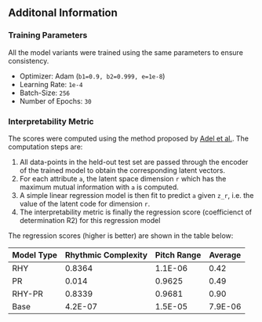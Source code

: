 ## Additonal Information

### Training Parameters
All the model variants were trained using the same parameters to ensure consistency.
* Optimizer: Adam (`b1=0.9, b2=0.999, e=1e-8`)
* Learning Rate: `1e-4`
* Batch-Size: `256`
* Number of Epochs: `30`

### Interpretability Metric
The scores were computed using the method proposed by [Adel et al.](http://proceedings.mlr.press/v80/adel18a.html). The computation steps are:
1. All data-points in the held-out test set are passed through the encoder of the trained model to obtain the corresponding latent vectors.
2. For each attribute `a`, the latent space dimension `r` which has the maximum mutual information with `a` is computed.
3. A simple linear regression model is then fit to predict `a` given `z_r`, i.e. the value of the latent code for dimension `r`.
4. The interpretability metric is finally the regression score (coefficienct of determination R2) for this regression model

The regression scores (higher is better) are shown in the table below: 

| Model Type 	| Rhythmic Complexity 	| Pitch Range 	| Average  	|
|------------	|---------------------	|-------------	|----------	|
| RHY        	| 0.8364              	| 1.1E-06    	  | 0.42     	|
| PR         	| 0.014               	| 0.9625      	| 0.49     	|
| RHY-PR     	| 0.8339              	| 0.9681      	| 0.90     	|
| Base       	| 4.2E-07            	  | 1.5E-05    	  | 7.9E-06 	|
